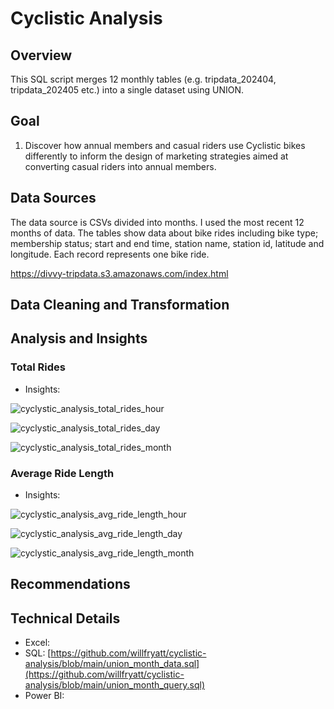 # Cyclistic Analysis
## Overview
This SQL script merges 12 monthly tables (e.g. tripdata_202404, tripdata_202405 etc.) into a single dataset using UNION.

## Goal
1. Discover how annual members and casual riders use Cyclistic bikes differently to inform the design of marketing strategies aimed at converting casual riders into
annual members.
## Data Sources
The data source is CSVs divided into months. I used the most recent 12 months of data.
The tables show data about bike rides including bike type; membership status; start and end time, station name, station id, latitude and longitude. Each record represents one bike ride.

https://divvy-tripdata.s3.amazonaws.com/index.html
## Data Cleaning and Transformation

## Analysis and Insights
### Total Rides
* Insights:

![cyclystic_analysis_total_rides_hour](https://github.com/user-attachments/assets/c41f44f2-c11c-431b-a754-bd6c8fc9d9b4)

![cyclystic_analysis_total_rides_day](https://github.com/user-attachments/assets/909a182f-3192-4632-848c-e0186904e156)

![cyclystic_analysis_total_rides_month](https://github.com/user-attachments/assets/ab569cc8-204e-4585-b68d-3aa6bbdad65b)

### Average Ride Length
* Insights:

![cyclystic_analysis_avg_ride_length_hour](https://github.com/user-attachments/assets/38a6becd-0d77-4630-a62d-fbeb3262ea1e)

![cyclystic_analysis_avg_ride_length_day](https://github.com/user-attachments/assets/f2d8d67d-96be-4337-92d5-d7856966cd3f)

![cyclystic_analysis_avg_ride_length_month](https://github.com/user-attachments/assets/515de240-afb3-4e45-be93-a7a9321be37f)


## Recommendations

## Technical Details
* Excel:
* SQL: [https://github.com/willfryatt/cyclistic-analysis/blob/main/union_month_data.sql](https://github.com/willfryatt/cyclistic-analysis/blob/main/union_month_query.sql)
* Power BI:
